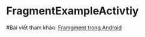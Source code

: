# FragmentExampleActivtiy
#Bài viết tham khảo: <a href ="https://ngocminhtran.com/2018/10/17/fragments-trong-android/"> Framgment trong Android</a>

